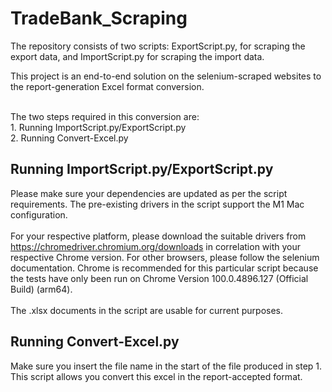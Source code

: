 # TradeBank_Scraping

The repository consists of two scripts: ExportScript.py, for scraping the export data, and ImportScript.py for scraping the import data.

This project is an end-to-end solution on the selenium-scraped websites to the report-generation Excel format conversion.

<br>
The two steps required in this conversion are:
<br>
1. Running ImportScript.py/ExportScript.py <br> 2. Running Convert-Excel.py

## Running ImportScript.py/ExportScript.py

Please make sure your dependencies are updated as per the script requirements. The pre-existing drivers in the script support the M1 Mac configuration. 
<br><br>For your respective platform, please download the suitable drivers from https://chromedriver.chromium.org/downloads in correlation with your respective Chrome version. For other browsers, please follow the selenium documentation. Chrome is recommended for this particular script because the tests have only been run on Chrome Version 100.0.4896.127 (Official Build) (arm64).
<br><br> The .xlsx documents in the script are usable for current purposes.

## Running Convert-Excel.py

Make sure you insert the file name in the start of the file produced in step 1. This script allows you convert this excel in the report-accepted format.
